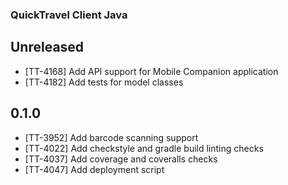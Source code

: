 ### QuickTravel Client Java

## Unreleased

* [TT-4168] Add API support for Mobile Companion application
* [TT-4182] Add tests for model classes

## 0.1.0

* [TT-3952] Add barcode scanning support
* [TT-4022] Add checkstyle and gradle build linting checks
* [TT-4037] Add coverage and coveralls checks
* [TT-4047] Add deployment script
